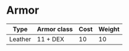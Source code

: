 # Armor

| Type    | Armor class | Cost | Weight |
| ------- | ----------- | ---- | ------ |
| Leather | 11 + DEX    | 10   | 10     |
